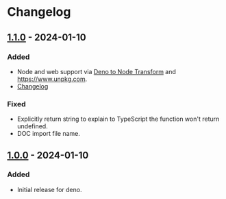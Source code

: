 # Changelog

## [1.1.0] - 2024-01-10

### Added

- Node and web support via [Deno to Node Transform](https://github.com/denoland/dnt) and <https://www.unpkg.com>.
- [Changelog](https://keepachangelog.com/en/1.1.0/)

### Fixed

- Explicitly return string to explain to TypeScript the function won't return undefined.
- DOC import file name.

## [1.0.0] - 2024-01-10

### Added

- Initial release for deno.

[1.1.0]: https://github.com/rentzsch/pretty164/compare/1.0.0...1.1.0
[1.0.0]: https://github.com/rentzsch/pretty164/releases/tag/1.0.0